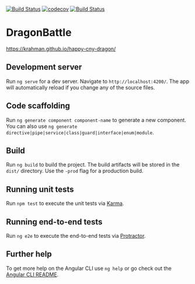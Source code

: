 [![Build Status](https://travis-ci.org/krahman/happy-cny-dragon.svg?branch=master)](https://travis-ci.org/krahman/happy-cny-dragon) [![codecov](https://codecov.io/gh/krahman/happy-cny-dragon/branch/master/graph/badge.svg)](https://codecov.io/gh/krahman/happy-cny-dragon) [![Build Status](https://ci.appveyor.com/api/projects/status/github/krahman/happy-cny-dragon?branch=master&svg=true)](https://ci.appveyor.com/project/krahman/happy-cny-dragon)

# DragonBattle
https://krahman.github.io/happy-cny-dragon/

## Development server

Run `ng serve` for a dev server. Navigate to `http://localhost:4200/`. The app will automatically reload if you change any of the source files.

## Code scaffolding

Run `ng generate component component-name` to generate a new component. You can also use `ng generate directive|pipe|service|class|guard|interface|enum|module`.

## Build

Run `ng build` to build the project. The build artifacts will be stored in the `dist/` directory. Use the `-prod` flag for a production build.

## Running unit tests

Run `npm test` to execute the unit tests via [Karma](https://karma-runner.github.io).

## Running end-to-end tests

Run `ng e2e` to execute the end-to-end tests via [Protractor](http://www.protractortest.org/).

## Further help

To get more help on the Angular CLI use `ng help` or go check out the [Angular CLI README](https://github.com/angular/angular-cli/blob/master/README.md).
